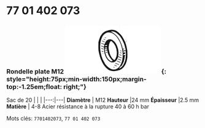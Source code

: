 # 77 01 402 073

### Rondelle plate M12 ![](../assets/images/parts/washer.png){: style="height:75px;min-width:150px;margin-top:-1.25em;float: right;"}

Sac de 20
|   |   |
|---:|---|
**Diamètre** | M12
**Hauteur** |24 mm
**Épaisseur** |2.5 mm
**Matière** | 4-8 Acier résistance à la rupture 40 à 60 h bar

Mots clés: `7701402073`, `77 01 402 073`
